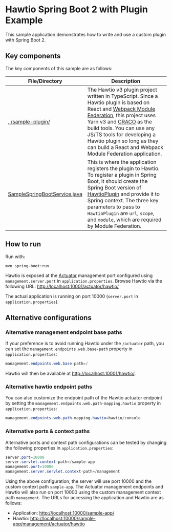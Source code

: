 # Hawtio Spring Boot 2 with Plugin Example

This sample application demonstrates how to write and use a custom plugin with Spring Boot 2.

## Key components

The key components of this sample are as follows:

| File/Directory | Description |
| -------------- | ----------- |
| [../sample-plugin/](../sample-plugin) | The Hawtio v3 plugin project written in TypeScript. Since a Hawtio plugin is based on React and [Webpack Module Federation](https://module-federation.github.io/), this project uses Yarn v3 and [CRACO](https://craco.js.org/) as the build tools. You can use any JS/TS tools for developing a Hawtio plugin so long as they can build a React and Webpack Module Federation application. |
| [SampleSpringBootService.java](./src/main/java/io/hawt/example/spring/boot/SampleSpringBootService.java) | This is where the application registers the plugin to Hawtio. To register a plugin in Spring Boot, it should create the Spring Boot version of [HawtioPlugin](https://github.com/hawtio/hawtio/blob/hawtio-3.0-M3/platforms/springboot/src/main/java/io/hawt/springboot/HawtioPlugin.java) and provide it to Spring context. The three key parameters to pass to `HawtioPlugin` are `url`, `scope`, and `module`, which are required by Module Federation. |

## How to run

Run with:

```console
mvn spring-boot:run
```

Hawtio is exposed at the [Actuator](https://docs.spring.io/spring-boot/docs/current/reference/html/actuator.html) management port configured using
`management.server.port` in `application.properties`. Browse Hawtio via the following URL: <http://localhost:10001/actuator/hawtio/>

The actual application is running on port 10000 (`server.port` in `application.properties`).

## Alternative configurations

### Alternative management endpoint base paths

If your preference is to avoid running Hawtio under the `/actuator` path, you can set the `management.endpoints.web.base-path` property in `application.properties`:

```java
management.endpoints.web.base-path=/
```

Hawtio will then be available at <http://localhost:10001/hawtio/>.

### Alternative hawtio endpoint paths

You can also customize the endpoint path of the Hawtio actuator endpoint by setting the `management.endpoints.web.path-mapping.hawtio` property in `application.properties`:

```java
management.endpoints.web.path-mapping.hawtio=hawtio/console
```

### Alternative ports & context paths

Alternative ports and context path configurations can be tested by changing the following properties in `application.properties`:

```java
server.port=10000
server.servlet.context-path=/sample-app
management.port=10000
management.server.servlet.context-path=/management
```

Using the above configuration, the server will use port 10000 and the custom context path `sample-app`.
The Actuator management endpoints and Hawtio will also run on port 10000 using the custom management context path `management`.
The URLs for accessing the application and Hawtio are as follows:

- Application: <http://localhost:10000/sample-app/>
- Hawtio: <http://localhost:10000/sample-app/management/actuator/hawtio>
